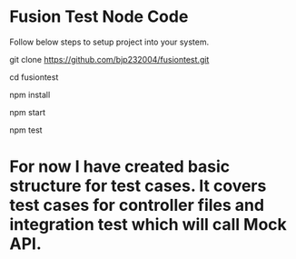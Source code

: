 # Fusion Test Node Code

Follow below steps to setup project into your system.

git clone https://github.com/bjp232004/fusiontest.git

cd fusiontest

npm install

npm start 

npm test 
# For now I have created basic structure for test cases. It covers test cases for controller files and integration test which will call Mock API.

